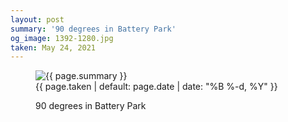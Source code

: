```yaml
---
layout: post
summary: '90 degrees in Battery Park'
og_image: 1392-1280.jpg
taken: May 24, 2021
---
```


<figure class="post" data-src="{{ site.assets_url }}/{{ page.og_image }}">
<img alt="{{ page.summary }}" sizes="(min-width: 700px) 50vw, calc(100vw - 2rem)" src="{{ site.assets_url }}/1392-640.jpg" srcset="{{ site.assets_url }}/1392-320.jpg 320w, {{ site.assets_url }}/1392-640.jpg 640w, {{ site.assets_url }}/1392-960.jpg 960w, {{ site.assets_url }}/1392-1280.jpg 1280w"/>
<figcaption>
<time>{{ page.taken | default: page.date | date: "%B %-d, %Y" }}</time>
<p>90 degrees in Battery Park</p>
</figcaption>
</figure>
